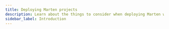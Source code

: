 ```yaml
---
title: Deploying Marten projects
description: Learn about the things to consider when deploying Marten web applications.
sidebar_label: Introduction
---
```

